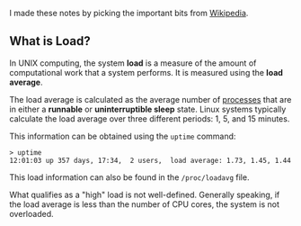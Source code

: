 I made these notes by picking the important bits from [Wikipedia](https://en.wikipedia.org/wiki/Load_(computing)).

## What is Load?
In UNIX computing, the system **load** is a measure of the amount of computational work that a system performs. It is measured using the **load average**.

The load average is calculated as the average number of [processes](Linux/The%20Linux%20Kernel/4%20-%20Processes.md) that are in either a **runnable** or **uninterruptible sleep** state. Linux systems typically calculate the load average over three different periods: 1, 5, and 15 minutes.

This information can be obtained using the `uptime` command:

```
> uptime
12:01:03 up 357 days, 17:34,  2 users,  load average: 1.73, 1.45, 1.44
```

This load information can also be found in the `/proc/loadavg` file.

What qualifies as a "high" load is not well-defined. Generally speaking, if the load average is less than the number of CPU cores, the system is not overloaded.